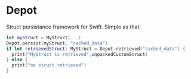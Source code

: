 # Depot
Struct persistance framework for Swift. Simple as that:

```swift
let myStruct = MyStruct(...)
Depot.persist(myStruct, "cached_data")
if let retrievedStruct: MyStruct = Depot.retrieved("cached_data") {
  print("MyStruct is retrieved",unpackedCustomStruct)
} else {
  print("no struct retrieved")
}
```
